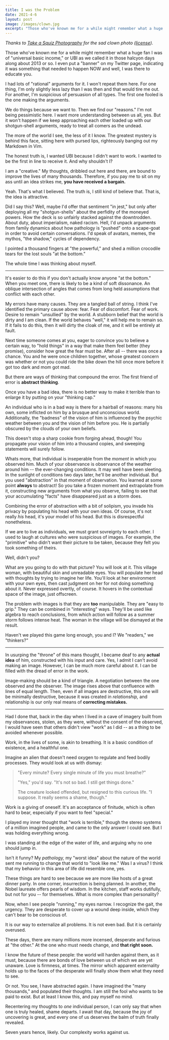 ```yaml
---
title: I was the Problem
date: 2021-4-6
layout: post
image: /images/clown.jpg
excerpt: "Those who've known me for a while might remember what a huge fan I was of universal basic income, or UBI as we called it in those halcyon days along about 2013 or so. I even put a \"banner\" on my Twitter page, indicating it was something that needed to happen NOW and well, I was there to educate you."
---
```


*Thanks to [Take a Squiz Photography](https://flickr.com/photos/take_a_squiz_photography/) for
the sad clown photo ([license](https://creativecommons.org/licenses/by-nc-nd/2.0/legalcode)).*

Those who've known me for a while might remember
what a huge fan I was of "universal basic income," or UBI as we called it in those
halcyon days along about 2013 or so. I even put a "banner" on my Twitter
page, indicating it was something that needed to happen NOW and well, I was there
to educate you.

I had lots of "rational" arguments for it. I won't repeat them here. For one thing,
I'm only slightly less lazy than I was then and that would tire me out. For
another, I'm suspicious of persuasion of all types. The first one fooled is the
one making the arguments.

We do things because we want to. Then we find our "reasons." I'm not being pessimistic
here. I want more understanding between us all, yes. But it won't happen if we
keep approaching each other loaded up with our shotgun-shell arguments, ready to
treat all comers as the undead.

The more of the world I see, the less of it I know. The greatest mystery is behind
this face, sitting here with pursed lips, righteously banging out my Markdown in
Vim.

The honest truth is, I wanted UBI because I didn't want to work. I wanted to be
the first in line to receive it. And why shouldn't I?

I am a "creative." My thoughts, dribbled out here and there, are bound to improve the
lives of many thousands. Therefore, if you pay me to sit on my ass until an idea
strikes me, **you have received a bargain.**

Yeah. That's what I believed. The truth is, I still kind of believe that. That is,
the idea is attractive.

Did I say this? Well, maybe I'd offer that sentiment "in jest," but only after deploying
all my "shotgun-shells" about the perfidity of the moneyed powers. How the deck is
so unfairly stacked against the downtrodden. About duty, about imperialism, naked
racism. Hell, I'd unpack arguments from family dynamics about how pathology is
"pushed" onto a scape-goat in order to avoid certain conversations. I'd speak of
avatars, memes, the mythos, "the shadow," cycles of dependency.

I pointed a thousand fingers at "the powerful," and shed a million crocodile tears
for the lost souls "at the bottom."

The whole time I was thinking about myself.

----

It's easier to do this if you don't actually know anyone "at the bottom." When you meet
one, there is likely to be a kind of soft dissonance. An oblique intersection of angles
that comes from long held assumptions that conflict with each other.

My errors have many causes. They are a tangled ball of string. I think I've identified
the primary cause above: fear. Fear of discomfort. Fear of work. Desire to remain
"unsullied" by the world. A stubborn belief that the world is dirty and I am clean.
If the world behaves "well," it will help me to remain so. If it fails to do this,
then it will dirty the cloak of me, and it will be entirely at fault.

Next time someone comes at you, eager to convince you to believe a certain way,
to "hold things" in a way that make them feel better (they promise), consider how great
the fear must be. After all -- there was once a chance. You and he were once children
together, whose greatest concern was whether or not you could ride the bike down the hill
once more before it got too dark and mom got mad.

But there are ways of thinking that compound the error. The first friend of error is
**abstract thinking**.

Once you have a bad idea, there is no better way to make it terrible than to enlarge it
by putting on your "thinking cap."

An individual who is in a bad way is there for a hairball of reasons: many his own,
some inflicted on him by a brusque and unconscious world. Additionally, the "badness" of
the vision of him is influenced by the psychic weather between you and the vision of him
before you. He is partially obscured by the clouds of your own beliefs.

This doesn't stop a sharp cookie from forging ahead, though! You propagate your vision
of him into a thousand copies, and sweeping statements will surely follow.

Whats more, that individual is inseperable from the *moment* in which you observed him.
Much of your observance is observance of the weather around him -- the ever-changing
conditions. It may well have been sleeting. In the sunlight of conditions two days
later, he'll be another individual. But you used "abstraction" in that moment of
observation. You learned at some point **always** to
abstract! So you take a frozen moment and extrapolate from it, constructing new
arguments from what you observe, failing to see that your accumulating "facts" have
disappeared just as a storm does.

Combining the error of abstraction with a bit of solipism, you invade his privacy
by populating his head with your own ideas. Of course, it's not really *his* head,
it's your model of his head. But this is disrespectful nonetheless.

If we are to live as individuals, we must grant sovreignty to each other. I used to
laugh at cultures who were suspicious of images. For example, the "primitive" who
didn't want their picture to be taken, because they felt you took something of theirs.

Well, didn't you?

What are you going to do with that picture? You will look at it. This
village woman, with beautiful skin and unreadable eyes. You will populate
her head with thoughts by trying to imagine her life. You'll look at her environment
with your own eyes, then cast judgment on her for not doing something about it.
Never expressed overtly, of course. It hovers in the contextual space of the
image, just offscreen.

The problem with images is that they are **too** manipulable. They are "easy to
grip." They can be combined in "interesting" ways. They'll be used like algebra
to reach conclusions, from which action will follow as a summer storm follows
intense heat. The woman in the village will be dismayed at the result.

Haven't we played this game long enough, you and I? We "readers," we "thinkers?"

----

In usurping the "throne" of this mans thought, I became deaf to any **actual idea**
of him, constructed with his input and care. Yes, I admit I can't avoid making an
image. However, I can be much more careful about it. I can be filled with the
dread of error in the work.

Image-making should be a kind of triangle. A negotiation between the one observed
and the observer. The image rises above that confluence with lines of equal length.
Then, even if all images are destructive, this one will be minimally destructive,
because it was created in *relationship,* and relationship is our only real means
of **correcting mistakes.**

----

Had I done that, back in the day when I lived in a cave of imagery built from
my observances, stolen, as they were, without the consent of the observed, I would
have seen that others didn't view "work" as I did -- as a thing to be avoided
whenever possible.

Work, in the lives of some, is akin to breathing. It is a
basic condition of existence, and a healthful one.

Imagine an alien that doesn't need oxygen to regulate and feed bodily processes.
They would look at us with dismay:

> "Every minute? Every single minute of life you must breathe?"
>
> "Yes," you'd say. "It's not so bad. I still get things done."
>
> The creature looked offended, but resigned to this curious life. "I suppose.
> It really seems a shame, though."

Work is a giving of oneself. It's an acceptance of finitude, which is often hard
to bear, especially if you want to feel "special."

I played my inner thought that "work is terrible," though the stereo systems of
a million imagined people, and came to the only answer I could see. But I was
holding everything wrong.

I was standing at the edge of the water of life, and arguing why no one should
jump in.

Isn't it funny? My *pathology,* my "worst idea" about the nature of the world
sent me running to change that world to "look like me." Was I a virus? I think
that my behavior in this area of life did resemble one, yes.

These things are hard to see because we are more like hosts of a great dinner
party. In one corner, insurrection is being planned. In another, the Nobel
laureate offers pearls of wisdom. In the kitchen, staff works dutifully, but
not for you -- for themselves. What is more complex than personality?

Now, when I see people "running," my eyes narrow. I recognize the gait,
the urgency. They are desperate to cover up a wound deep inside, which they
can't bear to be conscious of.

It is our way to externalize all problems. It is not even bad. But it is
certainly overused.

These days, there are many millions more incensed, desperate and furious
at "the other." At the one who must needs change, and **that right soon.**

I know the future of these people: the world will harden against them, as
it must, because there are bonds of love between us of which we are yet
unaware. Love is firmness, at times. The mirror which apparent externality
holds up to the faces of the desperate will finally show them what they
need to see.

Or not. You see, I have abstracted again. I have imagined the "many
thousands," and populated their thoughts. I am still the fool who wants
to be paid to exist. But at least I know this, and pay myself no mind.

Recentering my thoughts to *one* individual person, I can only say
that when one is truly healed, shame departs. I await that day, because the joy
of uncovering is great, and every one of us deserves the balm of truth
finally revealed.

Seven years hence, likely. Our complexity works against us.

